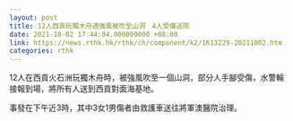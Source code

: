 ```yaml
---
layout: post
title: 12人西貢玩獨木舟遇強風被吹至山洞　4人受傷送院
date: 2021-10-02 17:44:04.000000000 +08:00
link: https://news.rthk.hk/rthk/ch/component/k2/1613229-20211002.htm
categories: rthk
---
```


12人在西貢火石洲玩獨木舟時，被強風吹至一個山洞，部分人手腳受傷，水警輪接報到場，將所有人送到西貢對面海基地。

事發在下午近3時，其中3女1男傷者由救護車送往將軍澳醫院治理。
